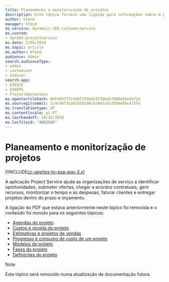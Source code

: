 ```yaml
---
title: Planeamento e monitorização de projetos
description: Este tópico fornece uma ligação para informações sobre o planeamento e a monitorização no Project Service Automation.
author: kfend
manager: kfend
ms.service: dynamics-365-customerservice
ms.custom:
- dyn365-projectservice
ms.date: 2/04/2019
ms.topic: article
ms.author: kfend
audience: Admin
search.audienceType:
- admin
- customizer
- enduser
search.app:
- D365CE
- D365PS
- ProjectOperations
ms.openlocfilehash: 0dfd05f7f22d0f339bd2437bbd47009e92ebb72a
ms.sourcegitcommit: 5c4c9bf3ba018562d6cb3443c01d550489c415fa
ms.translationtype: HT
ms.contentlocale: pt-PT
ms.lasthandoff: 10/16/2020
ms.locfileid: "4082505"
---
```

# <a name="project-planning-and-tracking"></a>Planeamento e monitorização de projetos

[!INCLUDE[cc-applies-to-psa-app-3.x](../../includes/cc-applies-to-psa-app-3x.md)]

A aplicação Project Service ajuda as organizações de serviço a identificar oportunidades, submeter ofertas, chegar a acordos contratuais, gerir recursos, monitorizar o tempo e as despesas, faturar clientes e entregar projetos dentro do prazo e orçamento. 

A ligação do PDF que estava anteriormente neste tópico foi removida e o conteúdo foi movido para os seguintes tópicos:

- [Agendas do projeto](../project-creating.md)
- [Custos e receita do projeto](../project-estimating.md)
- [Estimativas e projetos de vendas](../project-leveraging.md)
- [Progresso e consumo de custo de um projeto](../project-tracking.md)
- [Modelos de projeto](../project-templates.md)
- [Fases do projeto](../project-stages.md)
- [Definições do projeto](../project-settings.md)

> [!NOTE]
> Este tópico será removido numa atualização de documentação futura. 
